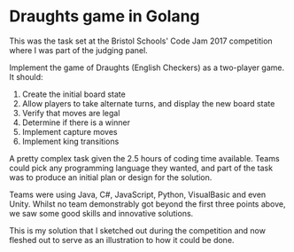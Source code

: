 # Draughts game in Golang

This was the task set at the Bristol Schools' Code Jam 2017 competition where
I was part of the judging panel.

Implement the game of Draughts (English Checkers) as a two-player game. It
should:

1. Create the initial board state
1. Allow players to take alternate turns, and display the new board state
1. Verify that moves are legal
1. Determine if there is a winner
1. Implement capture moves
1. Implement king transitions

A pretty complex task given the 2.5 hours of coding time available. Teams could
pick any programming language they wanted, and part of the task was to produce
an initial plan or design for the solution.

Teams were using Java, C#, JavaScript, Python, VisualBasic and even Unity.
Whilst no team demonstrably got beyond the first three points above, we saw
some good skills and innovative solutions.

This is my solution that I sketched out during the competition and now fleshed
out to serve as an illustration to how it could be done.


